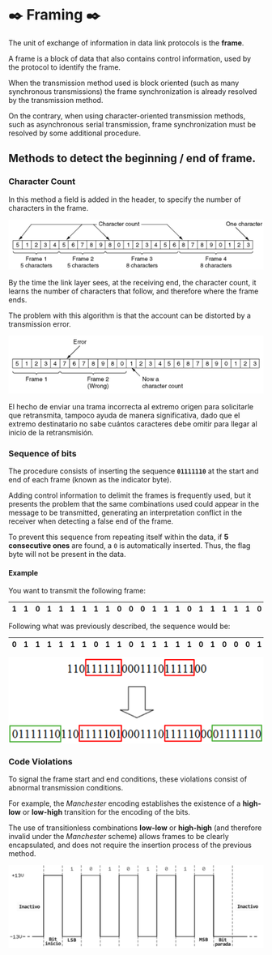# ✒️ Framing ✒️

The unit of exchange of information in data link protocols is the **frame**.

A frame is a block of data that also contains control information, used by the protocol to identify the frame.

When the transmission method used is block oriented (such as many synchronous transmissions) the frame synchronization is already resolved by the transmission method.

On the contrary, when using character-oriented transmission methods, such as asynchronous serial transmission, frame synchronization must be resolved by some additional procedure.

## Methods to detect the beginning / end of frame.

### Character Count

In this method a field is added in the header, to specify the number of characters in the frame.

![Character Count without errors](/images/link_layer/framing/character_count_1.png)

By the time the link layer sees, at the receiving end, the character count, it learns the number of characters that follow, and therefore where the frame ends.

The problem with this algorithm is that the account can be distorted by a transmission error.

![Character Count with errors](/images/link_layer/framing/character_count_2.png)

El hecho de enviar una trama incorrecta al extremo origen para solicitarle que retransmita, tampoco ayuda de manera significativa, dado que el extremo destinatario no sabe cuántos caracteres debe omitir para llegar al inicio de la retransmisión.

### Sequence of bits

The procedure consists of inserting the sequence **`01111110`** at the start and end of each frame (known as the indicator byte).

Adding control information to delimit the frames is frequently used, but it presents the problem that the same combinations used could appear in the message to be transmitted, generating an interpretation conflict in the receiver when detecting a false end of the frame.

To prevent this sequence from repeating itself within the data, if **5 consecutive ones** are found, a `0` is automatically inserted. Thus, the flag byte will not be present in the data.

#### Example

You want to transmit the following frame:

| 1 | 1 | 0 | 1 | 1 | 1 | 1 | 1 | 1 | 0 | 0 | 0 | 1 | 1 | 1 | 0 | 1 | 1 | 1 | 1 | 1 | 0 | 0 |
|:-:|:-:|:-:|:-:|:-:|:-:|:-:|:-:|:-:|:-:|:-:|:-:|:-:|:-:|:-:|:-:|:-:|:-:|:-:|:-:|:-:|:-:|:-:|

Following what was previously described, the sequence would be:

| **0** | **1** | **1** | **1** | **1** | **1** | **1** | **0** | 1 | 1 | 0 | 1 | 1 | 1 | 1 | 1 | **0** | 1 | 0 | 0 | 0 | 1 | 1 | 1 | 0 | 1 | 1 | 1 | 1 | 1 | **0** | 0 | 0 | **0** | **1** | **1** | **1** | **1** | **1** | **1** | **0** |
|:-----:|:-----:|:-----:|:-----:|:-----:|:-----:|:-----:|:-----:|:-:|:-:|:-:|:-:|:-:|:-:|:-:|:-:|:-----:|:-:|:-:|:-:|:-:|:-:|:-:|:-:|:-:|:-:|:-:|:-:|:-:|:-:|:-----:|:-:|:-:|:-----:|:-----:|:-----:|:-----:|:-----:|:-----:|:-----:|:-----:|

![Sequence of bits](/images/link_layer/framing/sequence_of_bits.png)

### Code Violations

To signal the frame start and end conditions, these violations consist of abnormal transmission conditions.

For example, the *Manchester* encoding establishes the existence of a **high-low** or **low-high** transition for the encoding of the bits.

The use of transitionless combinations **low-low** or **high-high** (and therefore invalid under the *Manchester* scheme) allows frames to be clearly encapsulated, and does not require the insertion process of the previous method.

![Code Violations](/images/link_layer/framing/code_violations.png)